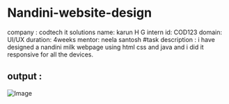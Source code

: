 # Nandini-website-design
company : codtech it solutions 
name: karun H G
intern id: COD123
domain: UI/UX 
duration: 4weeks
mentor: neela santosh
#task description : i have designed a nandini milk webpage using html css and java and i did it responsive for all the devices.
## output : 

![Image](https://github.com/user-attachments/assets/de22f609-f131-467c-b395-7396073c4abc)

